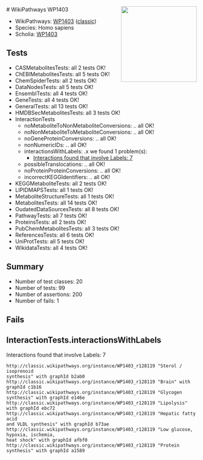 <img style="float: right; width: 200px" src="https://upload.wikimedia.org/wikipedia/commons/thumb/8/83/Wplogo_with_text_500.png/640px-Wplogo_with_text_500.png" />
# WikiPathways WP1403

* WikiPathways: [WP1403](https://wikipathways.org/pathways/WP1403) ([classic](https://classic.wikipathways.org/instance/WP1403))
* Species: Homo sapiens
* Scholia: [WP1403](https://scholia.toolforge.org/wikipathways/WP1403)
## Tests
* CASMetabolitesTests: all 2 tests OK!
* ChEBIMetabolitesTests: all 5 tests OK!
* ChemSpiderTests: all 2 tests OK!
* DataNodesTests: all 5 tests OK!
* EnsemblTests: all 4 tests OK!
* GeneTests: all 4 tests OK!
* GeneralTests: all 13 tests OK!
* HMDBSecMetabolitesTests: all 3 tests OK!
* InteractionTests
    * noMetaboliteToNonMetaboliteConversions: .. all OK!
    * noNonMetaboliteToMetaboliteConversions: .. all OK!
    * noGeneProteinConversions: .. all OK!
    * nonNumericIDs: .. all OK!
    * interactionsWithLabels: .x we found 1 problem(s):
        * [Interactions found that involve Labels: 7](#630d267e)
    * possibleTranslocations: .. all OK!
    * noProteinProteinConversions: .. all OK!
    * incorrectKEGGIdentifiers: .. all OK!
* KEGGMetaboliteTests: all 2 tests OK!
* LIPIDMAPSTests: all 1 tests OK!
* MetaboliteStructureTests: all 1 tests OK!
* MetabolitesTests: all 14 tests OK!
* OudatedDataSourcesTests: all 8 tests OK!
* PathwayTests: all 7 tests OK!
* ProteinsTests: all 2 tests OK!
* PubChemMetabolitesTests: all 3 tests OK!
* ReferencesTests: all 6 tests OK!
* UniProtTests: all 5 tests OK!
* WikidataTests: all 4 tests OK!


## Summary

* Number of test classes: 20
* Number of tests: 99
* Number of assertions: 200
* Number of fails: 1

## Fails

<a name="630d267e" />

## InteractionTests.interactionsWithLabels

Interactions found that involve Labels: 7
```
http://classic.wikipathways.org/instance/WP1403_r128119 "Sterol / isoprenoid
synthesis" with graphId b2ab0
http://classic.wikipathways.org/instance/WP1403_r128119 "Brain" with graphId c1b16
http://classic.wikipathways.org/instance/WP1403_r128119 "Glycogen synthesis" with graphId e146e
http://classic.wikipathways.org/instance/WP1403_r128119 "Lipolysis" with graphId ebc72
http://classic.wikipathways.org/instance/WP1403_r128119 "Hepatic fatty acid
and VLDL synthesis" with graphId b73ae
http://classic.wikipathways.org/instance/WP1403_r128119 "Low glucose,
hypoxia, ischemia,
heat shock" with graphId afbf0
http://classic.wikipathways.org/instance/WP1403_r128119 "Protein synthesis" with graphId a1589
```

